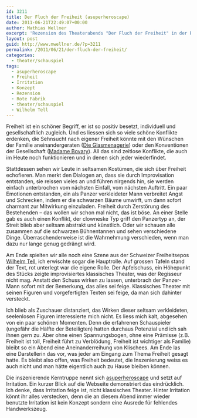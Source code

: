 ```yaml
---
id: 3211
title: Der Fluch der Freiheit (asuperheroscape)
date: 2011-06-21T22:49:07+00:00
author: Mathias Wellner
excerpt: 'Rezension des Theaterabends "Der Fluch der Freiheit" in der Roten Fabrik, inszeniert von asuperheroscape. '
layout: post
guid: http://www.mwellner.de/?p=3211
permalink: /2011/06/21/der-fluch-der-freiheit/
categories:
  - theater/schauspiel
tags:
  - asuperheroscape
  - Freiheit
  - Irritation
  - Konzept
  - Rezension
  - Rote Fabrik
  - theater/schauspiel
  - Wilhelm Tell
---
```

Freiheit ist ein schöner Begriff, er ist so positiv besetzt, individuell und gesellschaftlich zugleich. Und es liessen sich so viele schöne Konflikte erdenken, die Sehnsucht nach eigener Freiheit könnte mit den Wünschen der Familie aneinandergeraten ([Die Glasmenagerie](http://de.wikipedia.org/wiki/Die_Glasmenagerie)) oder den Konventionen der Gesellschaft ([Madame Bovary](http://de.wikipedia.org/wiki/Madame_Bovary)). All das sind zeitlose Konflikte, die auch im Heute noch funktionieren und in denen sich jeder wiederfindet. 

Stattdessen sehen wir Leute in seltsamen Kostümen, die sich über Freiheit echofieren. Man merkt den Dialogen an, dass sie durch Improvisation entstanden, sie reissen vieles an und führen nirgends hin, sie werden einfach unterbrochen vom nächsten Einfall, vom nächsten Auftritt. Ein paar Emotionen entstanden, ein als Panzer verkleideter Mann verbreitet Angst und Schrecken, indem er die schwarzen Bäume umwirft, um dann sofort charmant zur Mitwirkung einzuladen. Freiheit durch Zerstörung des Bestehenden &ndash; das wollen wir schon mal nicht, das ist böse. An einer Stelle gab es auch einen Konflikt, der clowneske Typ griff den Panzertyp an, der Streit blieb aber seltsam abstrakt und künstlich. Oder wir schauen alle zusammen auf die schwarzen Bühnentannen und sehen verschiedene Dinge. Überraschenderweise ist die Wahrnehmung verschieden, wenn man dazu nur lange genug gedrängt wird. 

Am Ende spielten wir alle noch eine Szene aus der Schweizer Freiheitsepos [Wilhelm Tell](http://de.wikipedia.org/wiki/Wilhelm_Tell_%28Schiller%29), ich erwischte sogar die Hauptrolle. Auf grossen Tafeln stand der Text, rot unterlegt war die eigene Rolle. Der Apfelschuss, ein Höhepunkt des Stücks zeigte improvisiertes klassisches Theater, was der Regisseur nicht mag. Anstatt den Schuss wirken zu lassen, unterbrach der Panzer-Mann sofort mit der Bemerkung, das alles sei feige. Klassisches Theater mit seinen Figuren und vorgefertigten Texten sei feige, da man sich dahinter versteckt. 

Ich blieb als Zuschauer distanziert, das Wirken dieser seltsam verkleideten, seelenlosen Figuren interessierte mich nicht. Es liess mich kalt, abgesehen von ein paar schönen Momenten. Denn die erfahrenen Schauspieler (ungefähr die Hälfte der Beteiligten) hatten durchaus Potenzial und ich sah ihnen gern zu. Aber ohne einen Spannungsbogen, ohne eine Prämisse (z.B. Freiheit ist toll, Freiheit führt zu Verblödung, Freiheit ist wichtiger als Familie) bleibt so ein Abend eine Aneinanderreihung von Klischees. Am Ende las eine Darstellerin das vor, was jeder am Eingang zum Thema Freiheit gesagt hatte. Es bleibt also offen, was Freiheit bedeutet, die Inszenierung weiss es auch nicht und man hätte eigentlich auch zu Hause bleiben können. 

Die inszenierende Kerntruppe nennt sich [asuperheroscape](http://www.asuperheroscape.com/) und setzt auf Irritation. Ein kurzer Blick auf die Webseite demonstriert das eindrücklich. Ich denke, dass Irritation feige ist, nicht klassisches Theater. Hinter Irritation könnt ihr alles verstecken, denn die an diesem Abend immer wieder benutzte Irritation ist kein Konzept sondern eine Ausrede für fehlendes Handwerkszeug.